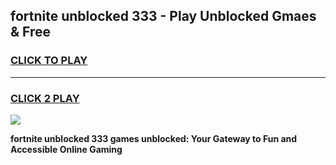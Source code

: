 
## fortnite unblocked 333 - Play Unblocked Gmaes & Free
<h3>
<a href="https://news.freeplayer.one?title=fortnite_unblocked_333&ref=16F">CLICK TO PLAY</a></h3>
<hr>

<h3>
<a href="https://news.freeplayer.one?title=fortnite_unblocked_333&ref=16F">CLICK 2 PLAY</a>
  
</h3>

<a href="https://news.freeplayer.one?title=fortnite_unblocked_333&ref=16F/"><img src="https://clearcache.store/games.png"></a>


**fortnite unblocked 333 games unblocked: Your Gateway to Fun and Accessible Online Gaming**

